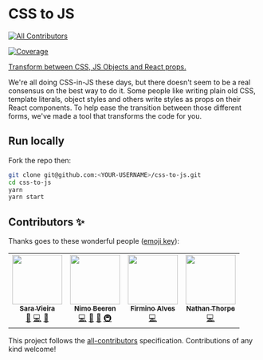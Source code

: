 # CSS to JS

<!-- ALL-CONTRIBUTORS-BADGE:START - Do not remove or modify this section -->

[![All Contributors](https://img.shields.io/badge/all_contributors-4-orange.svg?style=flat-square)](#contributors-)

<!-- ALL-CONTRIBUTORS-BADGE:END -->

[![Coverage](https://img.shields.io/codecov/c/gh/SaraVieira/css-to-js?style=flat-square)](https://codecov.io/gh/SaraVieira/css-to-js)

[Transform between CSS, JS Objects and React props.](https://css2js.dotenv.dev/)

We're all doing CSS-in-JS these days, but there doesn't seem to be a real consensus on the best way to do it. Some people like writing plain old CSS, template literals, object styles and others write styles as props on their React components. To help ease the transition between those different forms, we've made a tool that transforms the code for you.

## Run locally

Fork the repo then:

```sh
git clone git@github.com:<YOUR-USERNAME>/css-to-js.git
cd css-to-js
yarn
yarn start
```

## Contributors ✨

Thanks goes to these wonderful people ([emoji key](https://allcontributors.org/docs/en/emoji-key)):

<!-- ALL-CONTRIBUTORS-LIST:START - Do not remove or modify this section -->
<!-- prettier-ignore-start -->
<!-- markdownlint-disable -->
<table>
  <tr>
    <td align="center"><a href="http://iamsaravieira.com"><img src="https://avatars0.githubusercontent.com/u/1051509?v=4" width="100px;" alt=""/><br /><sub><b>Sara Vieira</b></sub></a><br /><a href="#ideas-SaraVieira" title="Ideas, Planning, & Feedback">🤔</a> <a href="https://github.com/SaraVieira/css-to-js/commits?author=SaraVieira" title="Code">💻</a> <a href="#design-SaraVieira" title="Design">🎨</a></td>
    <td align="center"><a href="https://github.com/nimobeeren"><img src="https://avatars0.githubusercontent.com/u/12124298?v=4" width="100px;" alt=""/><br /><sub><b>Nimo Beeren</b></sub></a><br /><a href="https://github.com/SaraVieira/css-to-js/commits?author=nimobeeren" title="Code">💻</a> <a href="#ideas-nimobeeren" title="Ideas, Planning, & Feedback">🤔</a> <a href="#projectManagement-nimobeeren" title="Project Management">📆</a> <a href="#infra-nimobeeren" title="Infrastructure (Hosting, Build-Tools, etc)">🚇</a></td>
    <td align="center"><a href="http://firminoalves.com"><img src="https://avatars0.githubusercontent.com/u/1420905?v=4" width="100px;" alt=""/><br /><sub><b>Firmino Alves</b></sub></a><br /><a href="https://github.com/SaraVieira/css-to-js/commits?author=firminoalves" title="Code">💻</a></td>
    <td align="center"><a href="https://github.com/impulsivetomato"><img src="https://avatars1.githubusercontent.com/u/15922558?v=4" width="100px;" alt=""/><br /><sub><b>Nathan Thorpe</b></sub></a><br /><a href="https://github.com/SaraVieira/css-to-js/commits?author=impulsivetomato" title="Code">💻</a></td>
  </tr>
</table>

<!-- markdownlint-enable -->
<!-- prettier-ignore-end -->

<!-- ALL-CONTRIBUTORS-LIST:END -->

This project follows the [all-contributors](https://github.com/all-contributors/all-contributors) specification. Contributions of any kind welcome!
